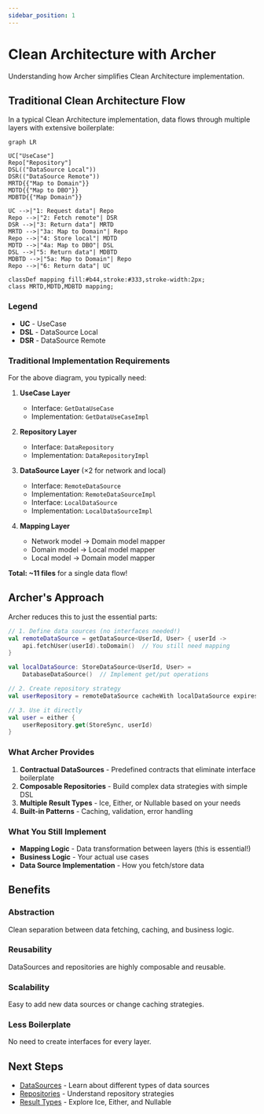 ```yaml
---
sidebar_position: 1
---
```


# Clean Architecture with Archer

Understanding how Archer simplifies Clean Architecture implementation.

## Traditional Clean Architecture Flow

In a typical Clean Architecture implementation, data flows through multiple layers with extensive boilerplate:

```mermaid
graph LR

UC["UseCase"]
Repo["Repository"]
DSL(("DataSource Local"))
DSR(("DataSource Remote"))
MRTD{{"Map to Domain"}}
MDTD{{"Map to DBO"}}
MDBTD{{"Map Domain"}}

UC -->|"1: Request data"| Repo
Repo -->|"2: Fetch remote"| DSR
DSR -->|"3: Return data"| MRTD
MRTD -->|"3a: Map to Domain"| Repo
Repo -->|"4: Store local"| MDTD
MDTD -->|"4a: Map to DBO"| DSL
DSL -->|"5: Return data"| MDBTD
MDBTD -->|"5a: Map to Domain"| Repo
Repo -->|"6: Return data"| UC

classDef mapping fill:#b44,stroke:#333,stroke-width:2px;
class MRTD,MDTD,MDBTD mapping;
```

### Legend
- **UC** - UseCase
- **DSL** - DataSource Local
- **DSR** - DataSource Remote

### Traditional Implementation Requirements

For the above diagram, you typically need:

1. **UseCase Layer**
   - Interface: `GetDataUseCase`
   - Implementation: `GetDataUseCaseImpl`

2. **Repository Layer**
   - Interface: `DataRepository`
   - Implementation: `DataRepositoryImpl`

3. **DataSource Layer** (×2 for network and local)
   - Interface: `RemoteDataSource`
   - Implementation: `RemoteDataSourceImpl`
   - Interface: `LocalDataSource`
   - Implementation: `LocalDataSourceImpl`

4. **Mapping Layer**
   - Network model → Domain model mapper
   - Domain model → Local model mapper
   - Local model → Domain model mapper

**Total: ~11 files** for a single data flow!

## Archer's Approach

Archer reduces this to just the essential parts:

```kotlin
// 1. Define data sources (no interfaces needed!)
val remoteDataSource = getDataSource<UserId, User> { userId ->
    api.fetchUser(userId).toDomain()  // You still need mapping
}

val localDataSource: StoreDataSource<UserId, User> =
    DatabaseDataSource()  // Implement get/put operations

// 2. Create repository strategy
val userRepository = remoteDataSource cacheWith localDataSource expiresIn 5.minutes

// 3. Use it directly
val user = either {
    userRepository.get(StoreSync, userId)
}
```

### What Archer Provides

1. **Contractual DataSources** - Predefined contracts that eliminate interface boilerplate
2. **Composable Repositories** - Build complex data strategies with simple DSL
3. **Multiple Result Types** - Ice, Either, or Nullable based on your needs
4. **Built-in Patterns** - Caching, validation, error handling

### What You Still Implement

- **Mapping Logic** - Data transformation between layers (this is essential!)
- **Business Logic** - Your actual use cases
- **Data Source Implementation** - How you fetch/store data

## Benefits

### Abstraction
Clean separation between data fetching, caching, and business logic.

### Reusability
DataSources and repositories are highly composable and reusable.

### Scalability
Easy to add new data sources or change caching strategies.

### Less Boilerplate
No need to create interfaces for every layer.

## Next Steps

- [DataSources](/docs/usage/datasources) - Learn about different types of data sources
- [Repositories](/docs/usage/repositories) - Understand repository strategies
- [Result Types](/docs/usage/result-types) - Explore Ice, Either, and Nullable
